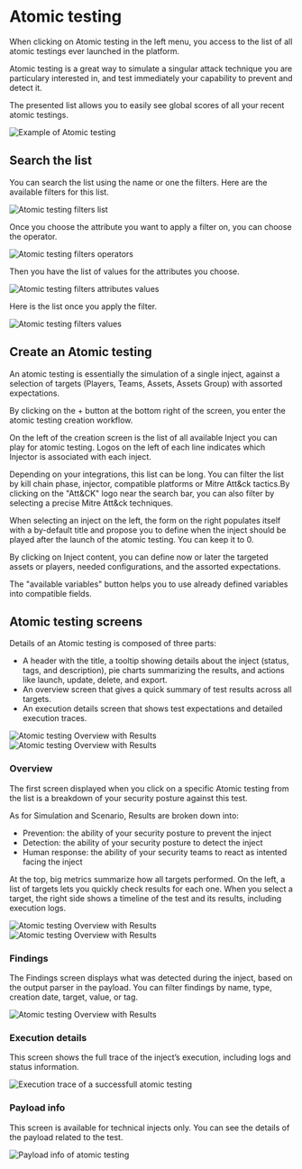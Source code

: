 # Atomic testing

When clicking on Atomic testing in the left menu, you access to the list of all atomic testings ever launched in the
platform.

Atomic testing is a great way to simulate a singular attack technique you are particulary interested in, and test
immediately your capability to prevent and detect it.

The presented list allows you to easily see global scores of all your recent atomic testings.

![Example of Atomic testing](assets/atomic_list.png)

## Search the list

You can search the list using the name or one the filters. Here are the available filters for this list.

![Atomic testing filters list](assets/atomic_list_filter_attributes.png)

Once you choose the attribute you want to apply a filter on, you can choose the operator.

![Atomic testing filters operators](assets/atomic_list_filter_operator.png)

Then you have the list of values for the attributes you choose.

![Atomic testing filters attributes values](assets/atomic_list_filter_elements.png)

Here is the list once you apply the filter.

![Atomic testing filters values](assets/atomic_list_filter_result.png)

## Create an Atomic testing

An atomic testing is essentially the simulation of a single inject, against a selection of targets (Players, Teams,
Assets, Assets Group) with assorted expectations.

By clicking on the + button at the bottom right of the screen, you enter the atomic testing creation workflow.

On the left of the creation screen is the list of all available Inject you can play for atomic testing. Logos on the
left of each line indicates which Injector is associated with each inject.

Depending on your integrations, this list can be long. You can filter the list by kill chain phase, injector, compatible
platforms or Mitre Att&ck tactics.By clicking on the "Att&CK" logo near the search bar, you can also filter by selecting
a precise Mitre Att&ck techniques.

When selecting an inject on the left, the form on the right populates itself with a by-default title and propose you to
define when the inject should be played after the launch of the atomic testing. You can keep it to 0.

By clicking on Inject content, you can define now or later the targeted assets or players, needed configurations, and
the assorted expectations.

The "available variables" button helps you to use already defined variables into compatible fields.

## Atomic testing screens

Details of an Atomic testing is composed of three parts:

- A header with the title, a tooltip showing details about the inject (status, tags, and description), pie charts
  summarizing the results, and actions like launch, update, delete, and export.
- An overview screen that gives a quick summary of test results across all targets.
- An execution details screen that shows test expectations and detailed execution traces.

![Atomic testing Overview with Results](assets/atomic_details_overview.png)
![Atomic testing Overview with Results](assets/atomic_details_tooltip.png)

### Overview

The first screen displayed when you click on a specific Atomic testing from the list is a breakdown of your security
posture against this test.

As for Simulation and Scenario, Results are broken down into:

- Prevention: the ability of your security posture to prevent the inject
- Detection: the ability of your security posture to detect the inject
- Human response: the ability of your security teams to react as intented facing the inject

At the top, big metrics summarize how all targets performed. On the left, a list of targets lets you quickly check
results for each one. When you select a target, the right side shows a timeline of the test and its results, including
execution logs.

![Atomic testing Overview with Results](assets/atomic_testing_overview.png)
![Atomic testing Overview with Results](assets/atomic_testing_overview_expectations.png)

### Findings

The Findings screen displays what was detected during the inject, based on the output parser in the payload. You can
filter findings by name, type, creation date, target, value, or tag.

![Atomic testing Overview with Results](assets/atomic_testing_findings.png)

### Execution details

This screen shows the full trace of the inject’s execution, including logs and status information.

![Execution trace of a successfull atomic testing](assets/atomic_testing_execution_details.png)

### Payload info

This screen is available for technical injects only. You can see the details of the payload related to the test.

![Payload info of atomic testing](assets/atomic_testing_payload_info.png)
